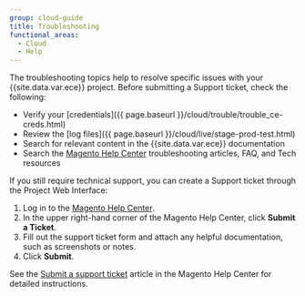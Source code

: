 ```yaml
---
group: cloud-guide
title: Troubleshooting
functional_areas:
  - Cloud
  - Help
---
```


The troubleshooting topics help to resolve specific issues with your {{site.data.var.ece}} project. Before submitting a Support ticket, check the following:

-  Verify your [credentials]({{ page.baseurl }}/cloud/trouble/trouble_ce-creds.html)
-  Review the [log files]({{ page.baseurl }}/cloud/live/stage-prod-test.html)
-  Search for relevant content in the {{site.data.var.ece}} documentation
-  Search the [Magento Help Center](https://support.magento.com/hc/en-us) troubleshooting articles, FAQ, and Tech resources

If you still require technical support, you can create a Support ticket through the Project Web Interface:

1. Log in to the [Magento Help Center](https://support.magento.com/hc/en-us).
1. In the upper right-hand corner of the Magento Help Center, click **Submit a Ticket**.
1. Fill out the support ticket form and attach any helpful documentation, such as screenshots or notes.
1. Click **Submit**.

See the [Submit a support ticket](https://support.magento.com/hc/en-us/articles/360000913794#submit-ticket) article in the Magento Help Center for detailed instructions.
